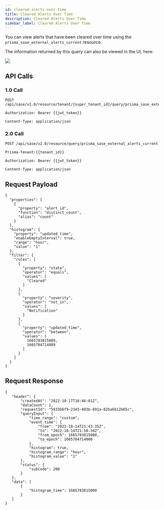 ```yaml
---
id: cleared-alerts-over-time
title: Cleared Alerts Over Time
description: Cleared Alerts Over Time
sidebar_label: Cleared Alerts Over Time
---
```


You can view alerts that have been cleared over time using the `prisma_sase_external_alerts_current` resource.

The information returned by this query can also be viewed in the UI, here:

![](/access/img/Alerts_cleared_open_raised_over_time.png)

## API Calls

### 1.0 Call

    POST /api/sase/v1.0/resource/tenant/{super_tenant_id}/query/prisma_sase_external_alerts_current

    Authorization: Bearer {{jwt_token}}

    Content-Type: application/json

### 2.0 Call

    POST /api/sase/v2.0/resource/query/prisma_sase_external_alerts_current

    Prisma-Tenant:{{tenant_id}}

    Authorization: Bearer {{jwt_token}}

    Content-Type: application/json

## Request Payload

    {
      "properties": [
        {
          "property": "alert_id",
          "function": "distinct_count",
          "alias": "count"
        }
      ],
      "histogram": {
        "property": "updated_time",
        "enableEmptyInterval": true,
        "range": "hour",
        "value": "1"
      },
      "filter": {
        "rules": [
          {
            "property": "state",
            "operator": "equals",
            "values": [
              "Cleared"
            ]
          },
          {
            "property": "severity",
            "operator": "not_in",
            "values": [
              "Notification"
            ]
          },
          {
            "property": "updated_time",
            "operator": "between",
            "values": [
              1665783815889,
              1665784714889
            ]
          }
        ]
      }
    }

## Request Response

    {
       "header": {
           "createdAt": "2022-10-17T16:46:01Z",
           "dataCount": 1,
           "requestId": "5933b6f9-2345-403b-891a-02ba6b12b65c",
           "queryInput": {
               "time_range": "custom",
               "event_time": {
                   "from": "2022-10-14T21:43:35Z",
                   "to": "2022-10-14T21:58:34Z",
                   "from_epoch": 1665783815000,
                   "to_epoch": 1665784714000
               },
               "histogram": true,
               "histogram_range": "hour",
               "histogram_value": "1"
           },
           "status": {
               "subCode": 200
           }
       },
       "data": [
           {
               "histogram_time": 1665783815000
           }
       ]
    }
